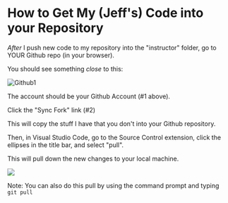 # How to Get My (Jeff's) Code into your Repository

*After* I push new code to my repository into the "instructor" folder, go to YOUR Github repo (in your browser).

You should see something *close* to this:

![Github1](../images/gh1.png)


The account should be your Github Account (#1 above). 

Click the "Sync Fork" link (#2)

This will copy the stuff I have that you don't into your Github repository.

Then, in Visual Studio Code, go to the Source Control extension, click the ellipses in the title bar, and select "pull".

This will pull down the new changes to your local machine.

![](../images/gh2.png)

Note: You can also do this pull by using the command prompt and typing `git pull`

